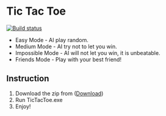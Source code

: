 # Tic Tac Toe

[![Build status](https://ci.appveyor.com/api/projects/status/eodbhcesl8c96d8t?svg=true)]([https://ci.appveyor.com/project/BattlefieldDuck/tictactoe](https://ci.appveyor.com/project/Syrins/tictactoe-ai))

* Easy Mode - AI play random.
* Medium Mode - AI try not to let you win.
* Impossible Mode - AI will not let you win, it is unbeatable.
* Friends Mode - Play with your best friend!

## Instruction
1. Download the zip from ([Download](https://github.com/Syrins/TicTacToe-AI/archive/refs/heads/main.zip))
2. Run TicTacToe.exe
3. Enjoy!

